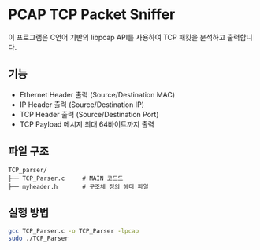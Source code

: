 # PCAP TCP Packet Sniffer

이 프로그램은 C언어 기반의 libpcap API를 사용하여 TCP 패킷을 분석하고 출력합니다.

## 기능

- Ethernet Header 출력 (Source/Destination MAC)
- IP Header 출력 (Source/Destination IP)
- TCP Header 출력 (Source/Destination Port)
- TCP Payload 메시지 최대 64바이트까지 출력

## 파일 구조

```
TCP_parser/
├── TCP_Parser.c     # MAIN 코드드
├── myheader.h       # 구조체 정의 헤더 파일
```

## 실행 방법

```bash
gcc TCP_Parser.c -o TCP_Parser -lpcap
sudo ./TCP_Parser
```
